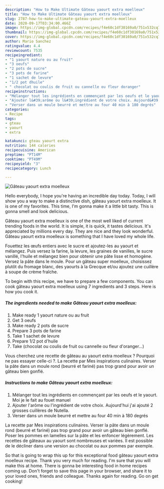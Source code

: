 ```yaml
---
description: "How to Make Ultimate Gâteau yaourt extra moelleux"
title: "How to Make Ultimate Gâteau yaourt extra moelleux"
slug: 2787-how-to-make-ultimate-gateau-yaourt-extra-moelleux
date: 2020-09-17T03:34:00.466Z
image: https://img-global.cpcdn.com/recipes/f4e60c1df30169a0/751x532cq70/gateau-yaourt-extra-moelleux-photo-principale-de-la-recette.jpg
thumbnail: https://img-global.cpcdn.com/recipes/f4e60c1df30169a0/751x532cq70/gateau-yaourt-extra-moelleux-photo-principale-de-la-recette.jpg
cover: https://img-global.cpcdn.com/recipes/f4e60c1df30169a0/751x532cq70/gateau-yaourt-extra-moelleux-photo-principale-de-la-recette.jpg
author: Mario Sanchez
ratingvalue: 4.4
reviewcount: 7535
recipeingredient:
- "1 yaourt nature ou au fruit"
- "3 oeufs"
- "2 pots de sucre"
- "3 pots de farine"
- "1 sachet de levure"
- "1/2 pot dhuile"
- " chocolat ou coulis de fruit ou cannelle ou fleur doranger"
recipeinstructions:
- "Mélanger tout les ingrédients en commençant par les oeufs et le yaourt. Moi je le fait au fouet manuel"
- "Ajouter l&#39;arôme ou l&#39;ingrédient de votre choix. Aujourd&#39;hui j&#39;ai ajouté 2 grosses cuillères de Nutella."
- "Verser dans un moule beurré et mettre au four 40 min à 180 degrés"
categories:
- Recipe
tags:
- gteau
- yaourt
- extra

katakunci: gteau yaourt extra 
nutrition: 144 calories
recipecuisine: American
preptime: "PT14M"
cooktime: "PT49M"
recipeyield: "3"
recipecategory: Lunch

---
```



![Gâteau yaourt extra moelleux](https://img-global.cpcdn.com/recipes/f4e60c1df30169a0/751x532cq70/gateau-yaourt-extra-moelleux-photo-principale-de-la-recette.jpg)

Hello everybody, I hope you're having an incredible day today. Today, I will show you a way to make a distinctive dish, gâteau yaourt extra moelleux. It is one of my favorites. This time, I'm gonna make it a little bit tasty. This is gonna smell and look delicious.

Gâteau yaourt extra moelleux is one of the most well liked of current trending foods in the world. It is simple, it is quick, it tastes delicious. It's appreciated by millions every day. They are nice and they look wonderful. Gâteau yaourt extra moelleux is something that I have loved my whole life.

Fouettez les œufs entiers avec le sucre et ajoutez-les au yaourt et mélangez. Puis versez la farine, la levure, les graines de vanilles, le sucre vanillé, l&#39;huile et mélangez bien pour obtenir une pâte lisse et homogène. Versez la pâte dans le moule. Pour un gâteau super moelleux, choisissez plutôt du fromage blanc, des yaourts à la Grecque et/ou ajoutez une cuillère à soupe de crème fraîche.


To begin with this recipe, we have to prepare a few components. You can cook gâteau yaourt extra moelleux using 7 ingredients and 3 steps. Here is how you cook it.

<!--inarticleads1-->

##### The ingredients needed to make Gâteau yaourt extra moelleux:

1. Make ready 1 yaourt nature ou au fruit
1. Get 3 oeufs
1. Make ready 2 pots de sucre
1. Prepare 3 pots de farine
1. Take 1 sachet de levure
1. Prepare 1/2 pot d&#39;huile
1. Take  (chocolat ou coulis de fruit ou cannelle ou fleur d&#39;oranger...)


Vous cherchez une recette de gâteau au yaourt extra moelleux ? Pourquoi ne pas essayer celle-ci ?. La recette par Mes inspirations culinaires. Verser la pâte dans un moule rond (beurré et fariné) pas trop grand pour avoir un gâteau bien gonflé. 

<!--inarticleads2-->

##### Instructions to make Gâteau yaourt extra moelleux:

1. Mélanger tout les ingrédients en commençant par les oeufs et le yaourt. Moi je le fait au fouet manuel
1. Ajouter l&#39;arôme ou l&#39;ingrédient de votre choix. Aujourd&#39;hui j&#39;ai ajouté 2 grosses cuillères de Nutella.
1. Verser dans un moule beurré et mettre au four 40 min à 180 degrés


La recette par Mes inspirations culinaires. Verser la pâte dans un moule rond (beurré et fariné) pas trop grand pour avoir un gâteau bien gonflé. Poser les pommes en lamelles sur la pâte et les enfoncer légèrement. Les recettes de gâteaux au yaourt sont nombreuses et variées. Il est possible de le décliner dans une version au chocolat ou aux pommes par exemple. 

So that is going to wrap this up for this exceptional food gâteau yaourt extra moelleux recipe. Thank you very much for reading. I'm sure that you will make this at home. There is gonna be interesting food in home recipes coming up. Don't forget to save this page in your browser, and share it to your loved ones, friends and colleague. Thanks again for reading. Go on get cooking!
